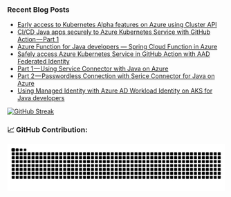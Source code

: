 ### Recent Blog Posts
- [Early access to Kubernetes Alpha features on Azure using Cluster API](https://medium.com/@eggboy/early-access-to-kubernetes-alpha-features-on-azure-using-cluster-api-5d54d1f73e95)
- [CI/CD Java apps securely to Azure Kubernetes Service with GitHub Action — Part 1](https://medium.com/@eggboy/ci-cd-java-apps-securely-to-azure-kubernetes-service-with-github-action-part-1-16393af4d097)
- [Azure Function for Java developers — Spring Cloud Function in Azure](https://medium.com/microsoftazure/create-azure-function-with-spring-cloud-function-ab150216d2bd)
- [Safely access Azure Kubernetes Service in GitHub Action with AAD Federated Identity](https://medium.com/microsoftazure/safely-access-azure-kubernetes-service-in-github-action-with-aad-federated-identity-b4ab39721a20)
- [Part 1 — Using Service Connector with Java on Azure](https://medium.com/@eggboy/part-1-using-service-connector-with-java-on-azure-c0f5312a7cf9)
- [Part 2 — Passwordless Connection with Serice Connector for Java on Azure](https://medium.com/@eggboy/part-2-passwordless-connection-with-serice-connector-for-java-on-azure-695d34b30963)
- [Using Managed Identity with Azure AD Workload Identity on AKS for Java developers](https://medium.com/@eggboy/using-managed-identity-with-azure-ad-workload-identity-on-aks-for-java-developers-3fd7c8abea09)

[![GitHub Streak](https://github-readme-streak-stats.herokuapp.com/?user=eggboy)](https://git.io/streak-stats)

### 📈 GitHub Contribution:

<picture>
  <source media="(prefers-color-scheme: dark)" srcset="https://raw.githubusercontent.com/eggboy/eggboy/output/github-contribution-grid-snake-dark.svg">
  <source media="(prefers-color-scheme: light)" srcset="https://raw.githubusercontent.com/eggboy/eggboy/output/github-contribution-grid-snake.svg">
  <img alt="github contribution grid snake animation" src="https://raw.githubusercontent.com/eggboy/eggboy/output/github-contribution-grid-snake.svg">
</picture>

<!--
**eggboy/eggboy** is a ✨ _special_ ✨ repository because its `README.md` (this file) appears on your GitHub profile.

Here are some ideas to get you started:

- 🔭 I’m currently working on ...
- 🌱 I’m currently learning ...
- 👯 I’m looking to collaborate on ...
- 🤔 I’m looking for help with ...
- 💬 Ask me about ...
- 📫 How to reach me: ...
- 😄 Pronouns: ...
- ⚡ Fun fact: ...
-->
